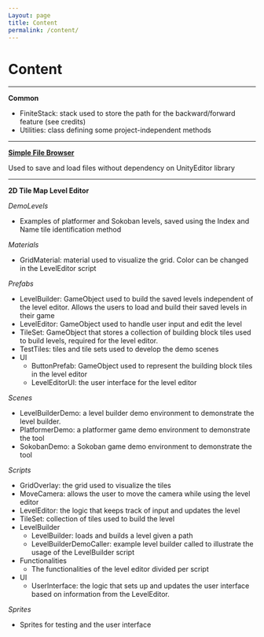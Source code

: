 ```yaml
---
Layout: page
title: Content
permalink: /content/
---
```


# Content

***

**Common**

- FiniteStack: stack used to store the path for the backward/forward feature (see credits)
- Utilities: class defining some project-independent methods

***

**[Simple File Browser](https://GracesGames.GitHub.io/SimpleFileBrowser)**

Used to save and load files without dependency on UnityEditor library

***

**2D Tile Map Level Editor**

_DemoLevels_

- Examples of platformer and Sokoban levels, saved using the Index and Name tile identification method

_Materials_

- GridMaterial: material used to visualize the grid. Color can be changed in the LevelEditor script 

_Prefabs_

- LevelBuilder: GameObject used to build the saved levels independent of the level editor. Allows the users to load and build their saved levels in their game
- LevelEditor: GameObject used to handle user input and edit the level
- TileSet: GameObject that stores a collection of building block tiles used to build levels, required for the level editor.
- TestTiles: tiles and tile sets used to develop the demo scenes
- UI
    - ButtonPrefab: GameObject used to represent the building block tiles in the level editor
    - LevelEditorUI: the user interface for the level editor

_Scenes_

- LevelBuilderDemo: a level builder demo environment to demonstrate the level builder.
- PlatformerDemo: a platformer game demo environment to demonstrate the tool
- SokobanDemo: a Sokoban game demo environment to demonstrate the tool

_Scripts_

- GridOverlay: the grid used to visualize the tiles
- MoveCamera: allows the user to move the camera while using the level editor
- LevelEditor: the logic that keeps track of input and updates the level 
- TileSet: collection of tiles used to build the level
- LevelBuilder
    - LevelBuilder: loads and builds a level given a path
    - LevelBuilderDemoCaller: example level builder called to illustrate the usage of the LevelBuilder script
- Functionalities
    - The functionalities of the level editor divided per script 
- UI
    - UserInterface: the logic that sets up and updates the user interface based on information from the LevelEditor.

_Sprites_

- Sprites for testing and the user interface
